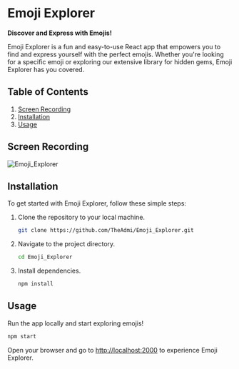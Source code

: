 # Emoji Explorer

**Discover and Express with Emojis!**

Emoji Explorer is a fun and easy-to-use React app that empowers you to find and express yourself with the perfect emojis. Whether you're looking for a specific emoji or exploring our extensive library for hidden gems, Emoji Explorer has you covered.

## Table of Contents
1. [Screen Recording](#screen_recording)
2. [Installation](#installation)
3. [Usage](#usage)

## Screen Recording
![Emoji_Explorer](Emoji_Explorer.gif)

## Installation
To get started with Emoji Explorer, follow these simple steps:

1. Clone the repository to your local machine.
   ```bash
   git clone https://github.com/TheAdmi/Emoji_Explorer.git
   ```
2. Navigate to the project directory.
   ```bash
   cd Emoji_Explorer
   ```
3. Install dependencies.
   ```bash
   npm install
   ```

## Usage
Run the app locally and start exploring emojis!

```bash
npm start
```

Open your browser and go to [http://localhost:2000](http://localhost:2000) to experience Emoji Explorer.
